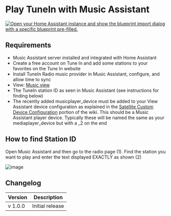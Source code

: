 # Play TuneIn with Music Assistant

[![Open your Home Assistant instance and show the blueprint import dialog with a specific blueprint pre-filled.](https://my.home-assistant.io/badges/blueprint_import.svg)](https://my.home-assistant.io/redirect/blueprint_import/?blueprint_url=https%3A%2F%2Fraw.githubusercontent.com%2Fdinki%2FView-Assist%2Fmain%2FView_Assist_custom_sentences%2FPlay_TuneIn_with_Music_Assistant%2Fblueprint-playtuneinwithmusicassistant.yaml)

## Requirements
  * Music Assistant server installed and integrated with Home Assistant
  * Create a free account on Tune In and add some stations to your favorites on the Tune In website
  * Install TuneIn Radio music provider in Music Assistant, configure, and allow time to sync
  * View: [Music view](../views/music)  
  * The TuneIn station ID as seen in Music Assistant (see instructions for finding below)
  * The recently added musicplayer_device must be added to your View Assistant device configuration as explained in the [Satellite Custom Device Configuration](https://github.com/dinki/View-Assist/wiki/View-Assist-device-configuration#satellite-custom-device-configuration) portion of the wiki.  This should be a Music Assistant player device.  Typically these will be named the same as your mediaplayer_device but with a _2 on the end
## How to find Station ID

Open Music Assistant and then go to the radio page (1).  Find the station you want to play and enter the text displayed EXACTLY as shown (2)

![image](https://github.com/user-attachments/assets/026e51e3-bd5c-440f-ba0e-e221a40e9f9a)


## Changelog

| Version | Description |
| ------- | ----------- |
| v 1.0.0 | Initial release |